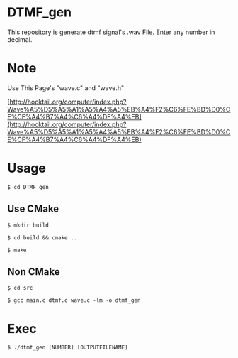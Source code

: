 # DTMF_gen
This repository is generate dtmf signal's .wav File.
Enter any number in decimal.

# Note

Use This Page's "wave.c" and "wave.h"

[http://hooktail.org/computer/index.php?Wave%A5%D5%A5%A1%A5%A4%A5%EB%A4%F2%C6%FE%BD%D0%CE%CF%A4%B7%A4%C6%A4%DF%A4%EB](http://hooktail.org/computer/index.php?Wave%A5%D5%A5%A1%A5%A4%A5%EB%A4%F2%C6%FE%BD%D0%CE%CF%A4%B7%A4%C6%A4%DF%A4%EB)

# Usage
```
$ cd DTMF_gen
```

## Use CMake
```
$ mkdir build 
```
```
$ cd build && cmake ..
```
```
$ make
```

## Non CMake
```
$ cd src
```
```
$ gcc main.c dtmf.c wave.c -lm -o dtmf_gen
```

# Exec
```
$ ./dtmf_gen [NUMBER] [OUTPUTFILENAME]